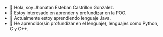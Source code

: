 - 👋 Hola, soy Jhonatan Esteban Castrillon Gonzalez.
- 👀 Estoy interesado en aprender y profundizar en la POO.
- 🌱 Actualmente estoy aprendiendo lenguaje Java.
- 👔 He aprendido(sin profundizar en el lenguaje), lenguajes como Python, C y C++.

<!---
JhonatanCastrillon/JhonatanCastrillon is a ✨ special ✨ repository because its `README.md` (this file) appears on your GitHub profile.
You can click the Preview link to take a look at your changes.
--->
